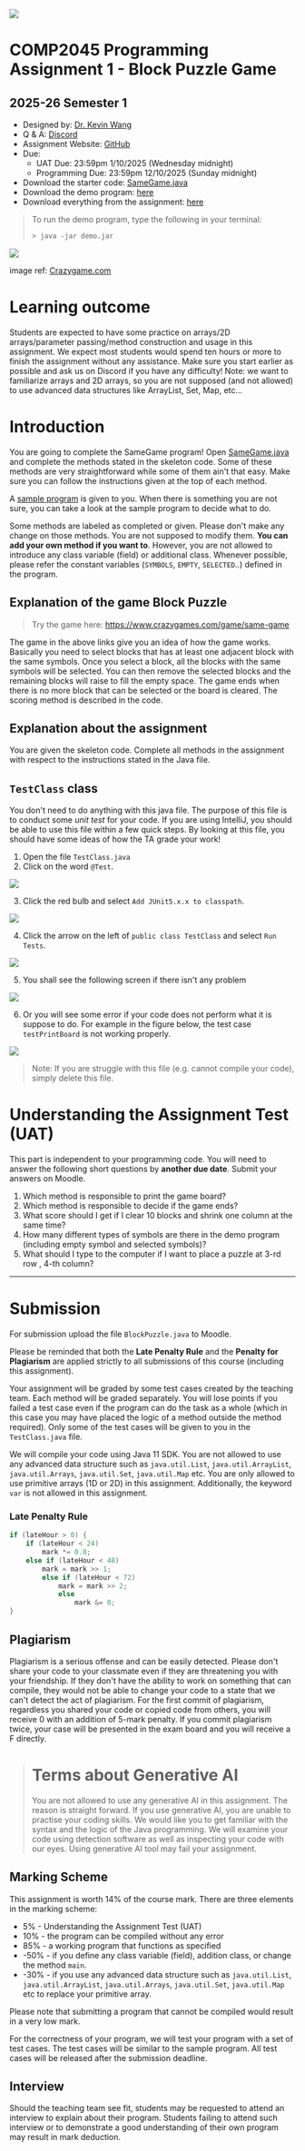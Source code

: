 ![](hkbu.png)
# COMP2045 Programming Assignment 1 - Block Puzzle Game 

## 2025-26 Semester 1

* Designed by: [Dr. Kevin Wang](mailto:kevinw@comp.hkbu.edu.hk)
* Q & A: [Discord](https://discordapp.com/channels/1004554070083776672/1004554070083776678)
* Assignment Website: [GitHub](https://github.com/khwang0/COMP2045-2526PA1)
* Due: 
  * UAT Due: 23:59pm 1/10/2025 (Wednesday midnight)
  * Programming Due: 23:59pm 12/10/2025 (Sunday midnight)
* Download the starter code: [SameGame.java](SameGame.java) 
* Download the demo program: [here](demo.jar)
* Download everything from the assignment: [here](https://github.com/khwang0/COMP2045-2526PA1/archive/refs/heads/master.zip)

> To run the demo program, type the following in your terminal:
> 
> ```sh
> > java -jar demo.jar
> ```

![](samegame.png)

<sub><sup>

image ref: [Crazygame.com](https://www.crazygames.com/game/samegame) 

</sup></sub>

# Learning outcome

Students are expected to have some practice on arrays/2D arrays/parameter passing/method construction and usage in this assignment. We expect most students would spend ten hours or more to finish the assignment without any assistance. Make sure you start earlier as possible and ask us on Discord if you have any difficulty! Note: we want to familiarize arrays and 2D arrays, so you are not supposed (and not allowed) to use advanced data structures like ArrayList, Set, Map, etc... 


# Introduction

You are going to complete the SameGame program! Open [SameGame.java](SameGame.java) and complete the methods stated in the skeleton code. Some of these methods are very straightforward while some of them ain't that easy. Make sure you can follow the instructions given at the top of each method.

A [sample program](demo.jar) is given to you. When there is something you are not sure, you can take a look at the sample program to decide what to do. 

Some methods are labeled as completed or given. Please don't make any change on those methods. You are not supposed to modify them. **You can add your own method if you want to**. However, you are not allowed to introduce any class variable (field) or additional class. Whenever possible, please refer the constant variables (`SYMBOLS`, `EMPTY`, `SELECTED`..) defined in the program.

## Explanation of the game Block Puzzle

> Try the game here: https://www.crazygames.com/game/same-game

The game in the above links give you an idea of how the game works. Basically you need to select blocks that has at least one adjacent block with the same symbols. Once you select a block, all the blocks with the same symbols will be selected. You can then remove the selected blocks and the remaining blocks will raise to fill the empty space. The game ends when there is no more block that can be selected or the board is cleared. The scoring method is described in the code. 


## Explanation about the assignment

You are given the skeleton code. Complete all methods in the assignment with respect to the instructions stated in the Java file.


## `TestClass` class

You don't need to do anything with this java file. The purpose of this file is to conduct some *unit test* for your code. If you are using IntelliJ, you should be able to use this file within a few quick steps. By looking at this file, you should have some ideas of how the TA grade your work!

1. Open the file `TestClass.java`
2. Click on the word `@Test`.
 
 ![](img/add-JUnit.png)

3. Click the red bulb and select `Add JUnit5.x.x to classpath`.
 
 ![](img/add-5.5.png)

4. Click the arrow on the left of `public class TestClass` and select `Run Tests`.
 
 ![](img/run-Test.png)

5. You shall see the following screen if there isn't any problem
 
 ![](img/ok.png)  

6. Or you will see some error if your code does not perform what it is suppose to do. For example in the figure below, the test case `testPrintBoard` is not working properly.

 ![](img/notok.png)

> Note: If you are struggle with this file (e.g. cannot compile your code), simply delete this file. 

# Understanding the Assignment Test (UAT)

This part is independent to your programming code. You will need to answer the following short questions by **another due date**.
Submit your answers on Moodle. 

1. Which method is responsible to print the game board?
2. Which method is responsible to decide if the game ends?
3. What score should I get if I clear 10 blocks and shrink one column at the same time?
4. How many different types of symbols are there in the demo program (including empty symbol and selected symbols)?
5. What should I type to the computer if I want to place a puzzle at 3-rd row , 4-th column?

---


# Submission 
For submission upload the file `BlockPuzzle.java` to Moodle.  

Please be reminded that both the **Late Penalty Rule** and the **Penalty for Plagiarism** are applied strictly to all submissions of this course (including this assignment).   

Your assignment will be graded by some test cases created by the teaching team. Each method will be graded separately. You will lose points if you failed a test case even if the program can do the task as a whole (which in this case you may have placed the logic of a method outside the method required). Only some of the test cases will be given to you in the `TestClass.java` file. 

We will compile your code using Java 11 SDK. You are not allowed to use any advanced data structure such as `java.util.List`, `java.util.ArrayList`, `java.util.Arrays`, `java.util.Set`, `java.util.Map` etc. You are only allowed to use primitive arrays (1D or 2D) in this assignment. Additionally, the keyword `var` is not allowed in this assignment.

### Late Penalty Rule

```java
if (lateHour > 0) {
    if (lateHour < 24) 
        mark *= 0.8;
    else if (lateHour < 48)
        mark = mark >> 1;
        else if (lateHour < 72)
            mark = mark >> 2;
            else
                mark &= 0;
}
```





 ## Plagiarism

 Plagiarism is a serious offense and can be easily detected. Please don't share your code to your classmate even if they are threatening you with your friendship. If they don't have the ability to work on something that can compile, they would not be able to change your code to a state that we can't detect the act of plagiarism. For the first commit of plagiarism, regardless you shared your code or copied code from others, you will receive 0 with an addition of 5-mark penalty. If you commit plagiarism twice, your case will be presented in the exam board and you will receive a F directly.


> # Terms about Generative AI
> You are not allowed to use any generative AI in this assignment.
> The reason is straight forward. If you use generative AI, you are
> unable to practise your coding skills. We would like you to get
> familiar with the syntax and the logic of the Java programming.
> We will examine your code using detection software as well as 
> inspecting your code with our eyes. Using generative AI tool 
> may fail your assignment.

## Marking Scheme 
This assignment is worth 14% of the course mark.  There are three elements in the marking scheme: 
* 5% - Understanding the Assignment Test (UAT)
* 10% - the program can be compiled without any error
* 85% - a working program that functions as specified 
* -50% - if you define any class variable (field), addition class, or change the method `main`.
* -30% - if you use any advanced data structure such as `java.util.List`, `java.util.ArrayList`, `java.util.Arrays`, `java.util.Set`, `java.util.Map` etc to replace your primitive array.


Please note that submitting a program that cannot be compiled would result in a very low mark. 

For the correctness of your program, we will test your program with a set of test cases.  The test cases will be similar to the sample program.  All test cases will be released after the submission deadline.  
 

## Interview 
Should the teaching team see fit, students may be requested to attend an interview to explain about their program.  Students failing to attend such interview or to demonstrate a good understanding of their own program may result in mark deduction. 



